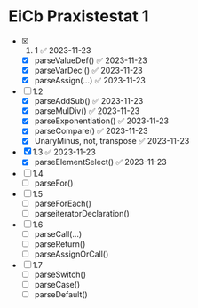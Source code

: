 # EiCb Praxistestat 1
- [x] 1. 1 ✅ 2023-11-23
  - [x] parseValueDef() ✅ 2023-11-23
  - [x] parseVarDecl() ✅ 2023-11-23
  - [x] parseAssign(...) ✅ 2023-11-23
- [ ] 1.2
  - [x] parseAddSub() ✅ 2023-11-23
  - [x] parseMulDiv() ✅ 2023-11-23
  - [x] parseExponentiation() ✅ 2023-11-23
  - [x] parseCompare() ✅ 2023-11-23
  - [x] UnaryMinus, not, transpose ✅ 2023-11-23
- [x] 1.3 ✅ 2023-11-23
  - [x] parseElementSelect() ✅ 2023-11-23
- [ ] 1.4
  - [ ] parseFor()
- [ ] 1.5
  - [ ] parseForEach()
  - [ ] parseiteratorDeclaration()
- [ ] 1.6
  - [ ] parseCall(...)
  - [ ] parseReturn()
  - [ ] parseAssignOrCall()
- [ ] 1.7
  - [ ] parseSwitch()
  - [ ] parseCase()
  - [ ] parseDefault()
